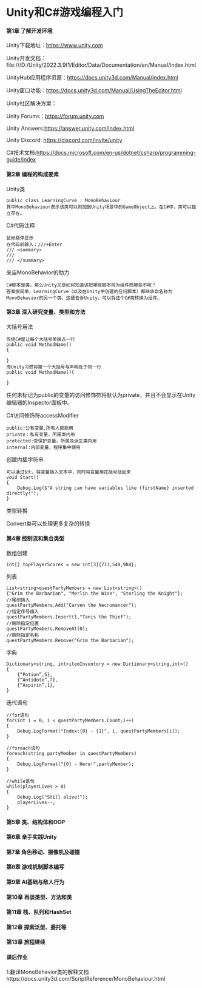 # Unity和C#游戏编程入门

#### 第1章 了解开发环境

Unity下载地址：https://www.unity.com

Unity开发文档：file:///D:/Unity/2022.3.9f1/Editor/Data/Documentation/en/Manual/index.html

UnityHub应用程序资源：https://docs.unity3d.com/Manual/index.html

Unity窗口功能：https://docs.unity3d.com/Manual/UsingTheEditor.html

Unity社区解决方案：

Unity Forums：https://forum.unity.com

Unity Answers:https://answer.unity.com/index.html

Unity Discord: https://discord.com/invite/unity

C#技术文档:https://docs.microsoft.com/en-us/dotnet/csharp/programming-guide/index

#### 第2章 编程的构成要素

Unity类

```
public class LearningCurve : MonoBehaviour
其中MonoBehaviour表示该类可以附加到Unity场景中的GameObject上。在C#中，类可以独立存在。
```

C#代码注释

```
鼠标悬停显示
在代码前输入：///+Enter
/// <summary>
/// 
/// </summary>
```

来自MonoBehavior的助力

```
C#脚本是类，那么Unity又是如何知道该把哪些脚本视为组件而哪些不呢？
答案很简单，LearningCurve（以及在Unity中创建的任何脚本）都继承自名称为MonoBehavior的另一个类。这便告诉Unity，可以将这个C#类转换为组件。
```



#### 第3章 深入研究变量、类型和方法

大括号用法

```
传统C#是让每个大括号单独占一行
public void MethodName()
{
    
}
而Unity习惯将第一个大括号与声明处于同一行
public void MethodName(){
    
}
```

任何未标记为public的变量的访问修饰符将默认为private，并且不会显示在Unity编辑器的Inspector面板中。

C#访问修饰符accessModifier

```
public:公有变量,所有人都能用
private：私有变量，所属类内用
protected:受保护变量，所属及派生类内用
internal:内部变量，程序集中使用
```

创建内插字符串

```
可以通过$头，将变量插入文本中，同时将变量用花括号括起来
void Start()
{
    Debug.Log($"A string can have variables like {firstName} inserted directly!");
}
```

类型转换

Convert类可以处理更多复杂的转换

#### 第4章 控制流和集合类型

数组创建

```
int[] topPlayerScores = new int[3]{713,549,984};
```

列表

```
List<string>questPartyMembers = new List<string>()
{"Grim the Barbarian", "Merlin the Wise", "Sterling the Knight"};
//尾部插入
questPartyMembers.Add("Carven the Necromancer");
//指定序号插入
questPartyMembers.Insert(1,"Tanis the Thief");
//删除指定位置
questPartyMembers.RemoveAt(0);
//删除指定名称
questPartyMembers.Remove("Grim the Barbarian");
```

字典

```
Dictionary<string, int>itemInventory = new Dictionary<string,int>()
{
	{“Potion”,5},
	{“Antidote”,7},
	{“Aspirin”,1},
}
```

迭代语句

```
//for语句
for(int i = 0; i < questPartyMembers.Count;i++)
{
	Debug.LogFormat("Index:{0} - {1}", i, questPartyMembers[i]);
}

//foreach语句
foreach(string partyMember in questPartyMembers)
{
	Debug.LogFormat("{0} - Here!",partyMember);
}

//while语句
while(playerLives > 0)
{
	Debug.Log("Still alive!");
	playerLives--;
}
```



#### 第5章 类、结构体和OOP

#### 第6章 亲手实践Unity

#### 第7章 角色移动、摄像机及碰撞

#### 第8章 游戏机制脚本编写

#### 第9章 AI基础与敌人行为

#### 第10章 再谈类型、方法和类

#### 第11章 栈、队列和HashSet

#### 第12章 探索泛型、委托等

#### 第13章 旅程继续



#### 课后作业

1.翻译MonoBehavior类的解释文档https://docs.unity3d.com/ScriptReference/MonoBehaviour.html

